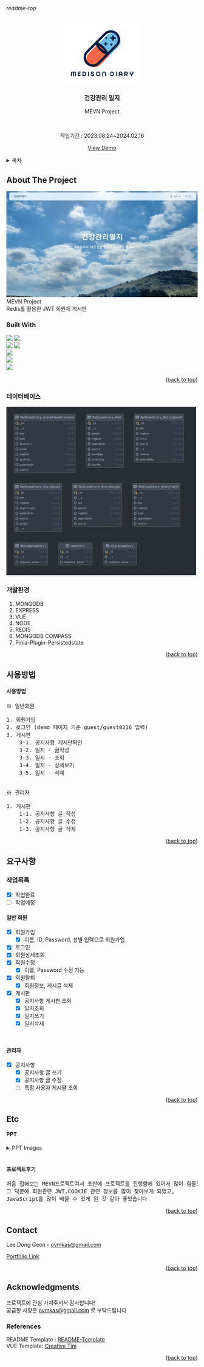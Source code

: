<!-- Improved compatibility of back to top link: See: https://github.com/othneildrew/Best-README-Template/pull/73 -->
<a name="readme-top"></a>
<!--
*** Thanks for checking out the Best-README-Template. If you have a suggestion
*** that would make this better, please fork the repo and create a pull request
*** or simply open an issue with the tag "enhancement".
*** Don't forget to give the project a star!
*** Thanks again! Now go create something AMAZING! :D
-->



<!-- PROJECT SHIELDS -->
<!--
*** I'm using markdown "reference style" links for readability.
*** Reference links are enclosed in brackets [ ] instead of parentheses ( ).
*** See the bottom of this document for the declaration of the reference variables
*** for contributors-url, forks-url, etc. This is an optional, concise syntax you may use.
*** https://www.markdownguide.org/basic-syntax/#reference-style-links
-->

<!-- PROJECT LOGO -->
<br />


###### readme-top


<div align="center">
  <a href="https://mevn.ovmkas.co.kr/" target="_blank">
    <img src="src/assets/img/logo.png" alt="Logo" width="200">
  </a>

<h3 align="center">건강관리 일지</h3>

  <p align="center">
    MEVN Project</p>
    <br>
    <p>작업기간 : 2023.08.24~2024.02.16</p>

  <a href="https://mevn.ovmkas.co.kr/" target="_blank">View Demo</a>
</div>



<!-- TABLE OF CONTENTS -->
<details>
  <summary>목차</summary>
  <ol>
    <li>
      <a href="#about-the-project">About The Project</a>
      <ul>
        <li><a href="#built-with">Built With</a></li>
      </ul>
    </li>
    <li>
        <a href="#데이터베이스">데이터베이스</a>
    </li>
    <li>
        <a href="#개발환경">개발 환경</a>
    </li>
    <li>
	    <a href="#사용방법">사용방법</a>
    </li>
    <li>
	    <a href="#요구사항">요구사항</a>
    </li>
    <li>
	    <a href="#Etc">Etc</a>
	    <ul>
		    <li><a href="#PPT">PPT</a></li>
		    <li><a href="#프로젝트후기">프로젝트 후기</a></li>
	    </ul>
    </li>
    <li><a href="#Contact">Contact</a></li>
    <li>
	    <a href="#Acknowledgments">Acknowledgments</a>
	    <ul>
		    <li><a href="#References">References</a></li>
	    </ul>
    </li>
  </ol>
</details>



<!-- ABOUT THE PROJECT -->
## About The Project

<img src="src/assets/img/main.jpg" >

<br>
MEVN Project <br>
Redis를 활용한 JWT 회원제 게시판


### Built With
<img src="https://img.shields.io/badge/vue.js-F7DF1E?style=flat&logo=vue.js&logoColor=black"/>
<img src="https://img.shields.io/badge/bootstrap-F7DF1E?style=flat&logo=bootstrap&logoColor=black"/>
<br/>
<img src="https://img.shields.io/badge/express.js-green?style=flat&logo=express&logoColor=white"/>
<img src="https://img.shields.io/badge/node.js-green?style=flat&logo=node.js&logoColor=white"/>
<br/>
<img src="https://img.shields.io/badge/MongoDB-red?style=flat&logo=MongoDB&logoColor=white"/><br>
<img src="https://img.shields.io/badge/npm-gray?style=flat&logo=npm&logoColor=white"/><br>
<img src="https://img.shields.io/badge/Linux-orange?style=flat&logo=Linux&logoColor=white"/><br>


<p align="right">(<a href="#readme-top">back to top</a>)</p>


<!-- 데이터베이스 -->
### 데이터베이스

  <img alt="ERD" src="src/assets/img/ERD.png" width="500">

<!-- 개발환경 -->
### 개발환경

1. MONGODB
2. EXPRESS
3. VUE
4. NODE
5. REDIS
6. MONGODB COMPASS
7. Pinia-Plugin-Persistedstate


<p align="right">(<a href="#readme-top">back to top</a>)</p>



<!-- 사용방법및기능소개 -->
## 사용방법

#### 사용방법
<pre>
※ 일반회원

1. 회원가입
2. 로그인 (demo 페이지 기준 guest/guest0216 입력)
3. 게시판
 	3-1. 공지사항 게시판확인
	3-2. 일지 - 글작성
    3-3. 일지 - 조회
    3-4. 일지 - 상세보기
    3-5. 일지 - 삭제


※ 관리자

1. 게시판
    1-1. 공지사항 글 작성
    1-2. 공지사항 글 수정
    1-3. 공지사항 글 삭제
</pre>


<p align="right">(<a href="#readme-top">back to top</a>)</p>



<!-- ROADMAP -->
## 요구사항

### 작업목록
- [x] 작업완료
- [ ] 작업예정

#### 일반 회원
- [x] 회원가입
    - [x] 이름, ID, Password, 성별 입력으로 회원가입
- [x] 로그인
- [x] 회원상세조회
- [x] 회원수정
    - [x] 이름, Password 수정 가능
- [x] 회원탈퇴
    - [x] 회원정보, 게시글 삭제
- [x] 게시판
    - [x] 공지사항 게시판 조회
    - [x] 일지조회
    - [x] 일지쓰기
    - [x] 일지삭제

<br>

#### 관리자
- [x] 공지사항
    - [x] 공지사항 글 쓰기
    - [x] 공지사항 글 수정
    - [ ] 특정 사용자 게시물 조회

<p align="right">(<a href="#readme-top">back to top</a>)</p>



<!-- LICENSE -->
## Etc

#### PPT

<details>
<summary>PPT Images</summary>
<img src="src/assets/img/ppt/슬라이드1.JPG">
<img src="src/assets/img/ppt/슬라이드2.JPG">
<img src="src/assets/img/ppt/슬라이드3.JPG">
<img src="src/assets/img/ppt/슬라이드4.JPG">
<img src="src/assets/img/ppt/슬라이드5.JPG">
<img src="src/assets/img/ppt/슬라이드6.JPG">
<img src="src/assets/img/ppt/슬라이드7.JPG">
<img src="src/assets/img/ppt/슬라이드8.JPG">
<img src="src/assets/img/ppt/슬라이드9.JPG">
<img src="src/assets/img/ppt/슬라이드10.JPG">
<img src="src/assets/img/ppt/슬라이드11.JPG">
<img src="src/assets/img/ppt/슬라이드12.JPG">
<img src="src/assets/img/ppt/슬라이드13.JPG">
<img src="src/assets/img/ppt/슬라이드14.JPG">
<img src="src/assets/img/ppt/슬라이드15.JPG">
<img src="src/assets/img/ppt/슬라이드16.JPG">
<img src="src/assets/img/ppt/슬라이드17.JPG">

</details>

<br>



<!-- 프로젝트 후기 -->
#### 프로젝트후기

<pre>
처음 접해보는 MEVN프로젝트여서 초반에 프로젝트를 진행함에 있어서 많이 힘들었지만 
그 덕분에 회원관련 JWT,COOKIE 관련 정보를 많이 찾아보게 되었고,
JavaScript를 많이 배울 수 있게 된 것 같아 좋았습니다
</pre>
<p align="right">(<a href="#readme-top">back to top</a>)</p>



<!-- CONTACT -->
## Contact

Lee Dong Geon - ovmkas@gmail.com

<a href="https://www.ovmkas.co.kr" target="_blank">Portfolio Link</a>

<p align="right">(<a href="#readme-top">back to top</a>)</p>



<!-- ACKNOWLEDGMENTS -->
## Acknowledgments

프로젝트에 관심 가져주셔서 감사합니다! <br/>
궁금한 사항은 
ovmkas@gmail.com
로 부탁드립니다

### References
README Template : [README-Template](https://github.com/othneildrew/Best-README-Template)<br>
VUE Template: [Creative Tim](https://demos.creative-tim.com/vue-material-kit/?_ga=2.214302814.816472569.1692249839-1215412141.1690963757#/)<br>


<p align="right">(<a href="#readme-top">back to top</a>)</p>


